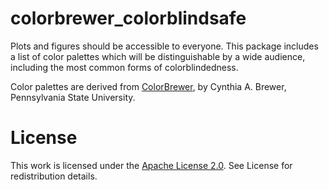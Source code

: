 # colorbrewer_colorblindsafe

Plots and figures should be accessible to everyone. This package includes a list of color palettes which will be distinguishable by a wide audience,
including the most common forms of colorblindedness. 

Color palettes are derived from [ColorBrewer](https://colorbrewer2.org), by Cynthia A. Brewer, Pennsylvania State University. 

# License

This work is licensed under the [Apache License 2.0](https://www.apache.org/licenses/LICENSE-2.0). See License for redistribution details.
